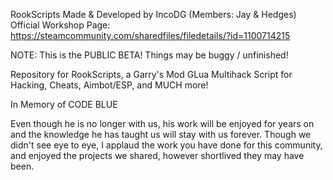 RookScripts
Made & Developed by IncoDG (Members: Jay & Hedges)
Official Workshop Page: https://steamcommunity.com/sharedfiles/filedetails/?id=1100714215

NOTE: This is the PUBLIC BETA! Things may be buggy / unfinished!

Repository for RookScripts, a Garry's Mod GLua Multihack Script for Hacking, Cheats, Aimbot/ESP, and MUCH more!































In Memory of CODE BLUE

Even though he is no longer with us, his work will be enjoyed for years on and the knowledge he has taught us will stay with us forever. Though we didn't see eye to eye, I applaud the work you have done for this community, and enjoyed the projects we shared, however shortlived they may have been.

